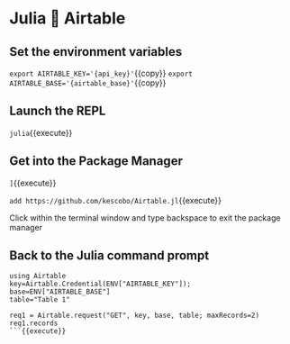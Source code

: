 # Julia 💖 Airtable

## Set the environment variables

`export AIRTABLE_KEY='{api_key}'`{{copy}}
`export AIRTABLE_BASE='{airtable_base}'`{{copy}}

## Launch the REPL

`julia`{{execute}}

## Get into the Package Manager

`]`{{execute}}

`add https://github.com/kescobo/Airtable.jl`{{execute}}

Click within the terminal window and type backspace to exit the package manager

## Back to the Julia command prompt

```
using Airtable
key=Airtable.Credential(ENV["AIRTABLE_KEY"]);
base=ENV["AIRTABLE_BASE"]
table="Table 1"

req1 = Airtable.request("GET", key, base, table; maxRecords=2)
req1.records
```{{execute}}
